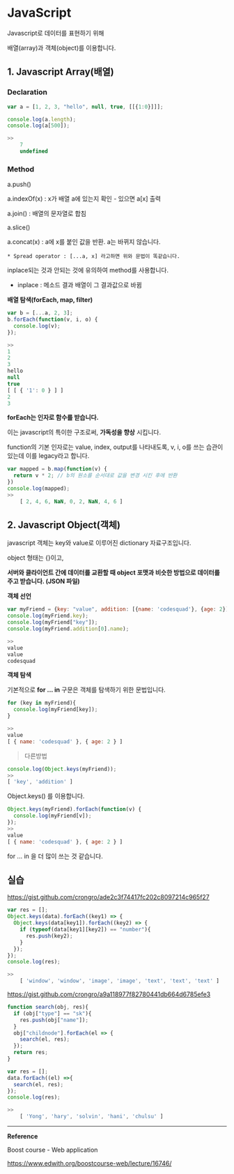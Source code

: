 # JavaScript

Javascript로 데이터를 표현하기 위해

배열(array)과 객체(object)를 이용합니다.



## 1. Javascript Array(배열)



### Declaration

```javascript
var a = [1, 2, 3, "hello", null, true, [[{1:0}]]];

console.log(a.length);
console.log(a[500]);

>>
    7
	undefined
```



### Method

a.push()

a.indexOf(x) : x가 배열 a에 있는지 확인 - 있으면 a[x] 출력

a.join() : 배열의 문자열로 합침

a.slice()

a.concat(x) : a에 x를 붙인 값을 반환. a는 바뀌지 않습니다.

	* Spread operator : [...a, x] 라고하면 위와 문법이 똑같습니다.



inplace되는 것과 안되는 것에 유의하여 method를 사용합니다.

* inplace : 메소드 결과 배열이 그 결과값으로 바뀜



**배열 탐색(forEach, map, filter)**

```javascript
var b = [...a, 2, 3];
b.forEach(function(v, i, o) {
  console.log(v);
});

>>
1
2
3
hello
null
true
[ [ { '1': 0 } ] ]
2
3
```



**forEach는 인자로 함수를 받습니다.**

이는 javascript의 특이한 구조로써, **가독성을 향상** 시킵니다.



function의 기본 인자로는 value, index, output를 나타내도록, v, i, o를 쓰는 습관이 있는데 이를 legacy라고 합니다.



```javascript
var mapped = b.map(function(v) {
  return v * 2; // b의 원소를 순서대로 값을 변경 시킨 후에 반환
})
console.log(mapped);
>>
    [ 2, 4, 6, NaN, 0, 2, NaN, 4, 6 ]
```





## 2. Javascript Object(객체)

javascript 객체는 key와 value로 이루어진 dictionary 자료구조입니다.

object 형태는 {}이고,

**서버와 클라이언트 간에 데이터를 교환할 때 object 포맷과 비슷한 방법으로 데이터를 주고 받습니다. (JSON 파일)**



**객체 선언**

```javascript
var myFriend = {key: "value", addition: [{name: 'codesquad'}, {age: 2}]};
console.log(myFriend.key);
console.log(myFriend["key"]);
console.log(myFriend.addition[0].name);

>>
value
value
codesquad
```



**객체 탐색**

기본적으로 **for ... in** 구문은 객체를 탐색하기 위한 문법입니다.

```javascript
for (key in myFriend){
  console.log(myFriend[key]);
}

>>
value
[ { name: 'codesquad' }, { age: 2 } ]
```



> 다른방법

```javascript
console.log(Object.keys(myFriend));
>>
[ 'key', 'addition' ]
```

Object.keys() 를 이용합니다.

```javascript
Object.keys(myFriend).forEach(function(v) {
  console.log(myFriend[v]);
});
>>
value
[ { name: 'codesquad' }, { age: 2 } ]
```

for ... in 을 더 많이 쓰는 것 같습니다.





## 실습

https://gist.github.com/crongro/ade2c3f74417fc202c8097214c965f27

```javascript
var res = [];
Object.keys(data).forEach((key1) => {
  Object.keys(data[key1]).forEach((key2) => {
    if (typeof(data[key1][key2]) == "number"){
      res.push(key2);
    }
  });
});
console.log(res);

>>
    [ 'window', 'window', 'image', 'image', 'text', 'text', 'text' ]
```





https://gist.github.com/crongro/a9a118977f82780441db664d6785efe3

```javascript
function search(obj, res){
  if (obj["type"] == "sk"){
    res.push(obj["name"]);
  }
  obj["childnode"].forEach(el => {
    search(el, res);
  });
  return res;
}

var res = [];
data.forEach((el) =>{
  search(el, res);
});
console.log(res);

>>
    [ 'Yong', 'hary', 'solvin', 'hani', 'chulsu' ]
```





---

**Reference**

Boost course - Web application

https://www.edwith.org/boostcourse-web/lecture/16746/